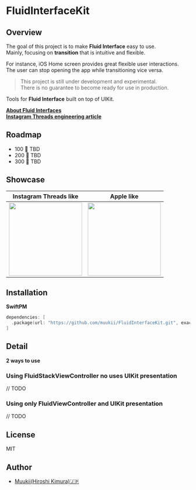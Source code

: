 # FluidInterfaceKit

## Overview

The goal of this project is to make **Fluid Interface** easy to use.  
Mainly, focusing on **transition** that is intuitive and flexible.

For instance, iOS Home screen provides great flexible user interactions.  
The user can stop opening the app while transitioning vice versa.

> This project is still under development and experimental.  
There is no guarantee to become ready for use in production.

Tools for **Fluid Interface** built on top of UIKit.

**[About Fluid Interfaces](https://medium.com/@nathangitter/building-fluid-interfaces-ios-swift-9732bb934bf5)**  
**[Instagram Threads engineering article](https://about.instagram.com/blog/engineering/on-building-a-fluid-user-interface)**

## Roadmap

- 100 🌟 TBD
- 200 🌟 TBD
- 300 🌟 TBD

## Showcase

|Instagram Threads like | Apple like |
|---|---|
|<img width=200px src=https://user-images.githubusercontent.com/1888355/147848629-031e1c5c-0c52-4674-8d9a-dad034b6e87f.gif />| <img width=200px src=https://user-images.githubusercontent.com/1888355/147852736-9e926a14-d30f-40ad-9733-c92546d4f8b6.gif /> |

## Installation

**SwiftPM**

```swift
dependencies: [
  .package(url: "https://github.com/muukii/FluidInterfaceKit.git", exact: "<VERSION>")
]
```

## Detail

**2 ways to use**

### Using FluidStackViewController no uses UIKit presentation

// TODO

### Using only FluidViewController and UIKit presentation

// TODO

## License

MIT

## Author

- [Muukii(Hiroshi Kimura)🇯🇵 ](https://twitter.com/muukii_app)
